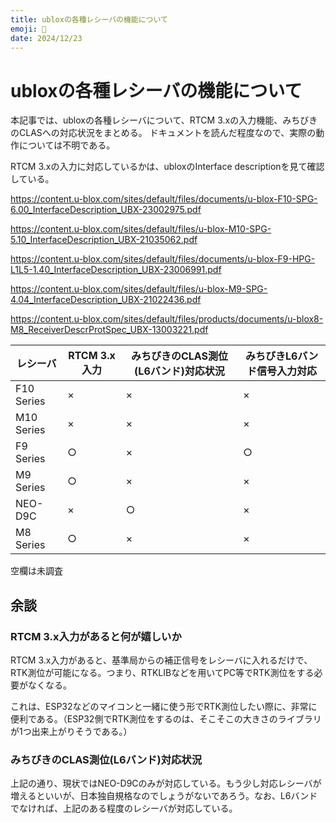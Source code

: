 ```yaml
---
title: ubloxの各種レシーバの機能について
emoji: 📡
date: 2024/12/23
---
```


# ubloxの各種レシーバの機能について
本記事では、ubloxの各種レシーバについて、RTCM 3.xの入力機能、みちびきのCLASへの対応状況をまとめる。
ドキュメントを読んだ程度なので、実際の動作については不明である。

RTCM 3.xの入力に対応しているかは、ubloxのInterface descriptionを見て確認している。

https://content.u-blox.com/sites/default/files/documents/u-blox-F10-SPG-6.00_InterfaceDescription_UBX-23002975.pdf

https://content.u-blox.com/sites/default/files/u-blox-M10-SPG-5.10_InterfaceDescription_UBX-21035062.pdf

https://content.u-blox.com/sites/default/files/documents/u-blox-F9-HPG-L1L5-1.40_InterfaceDescription_UBX-23006991.pdf

https://content.u-blox.com/sites/default/files/u-blox-M9-SPG-4.04_InterfaceDescription_UBX-21022436.pdf

https://content.u-blox.com/sites/default/files/products/documents/u-blox8-M8_ReceiverDescrProtSpec_UBX-13003221.pdf


| レシーバ | RTCM 3.x入力 | みちびきのCLAS測位(L6バンド)対応状況 | みちびきL6バンド信号入力対応 | 
| ------- | ----------- | ------------------------------- | ------------------------ |
| F10 Series | × | × | × |
| M10 Series | × | × | × |
| F9 Series  | ○ | × | ○ |
| M9 Series  | ○ | × | × |
| NEO-D9C    | × | ○ | × |
| M8 Series  | ○ | × | × |
空欄は未調査

## 余談
### RTCM 3.x入力があると何が嬉しいか
RTCM 3.x入力があると、基準局からの補正信号をレシーバに入れるだけで、RTK測位が可能になる。つまり、RTKLIBなどを用いてPC等でRTK測位をする必要がなくなる。

これは、ESP32などのマイコンと一緒に使う形でRTK測位したい際に、非常に便利である。（ESP32側でRTK測位をするのは、そこそこの大きさのライブラリが1つ出来上がりそうである。）
### みちびきのCLAS測位(L6バンド)対応状況
上記の通り、現状ではNEO-D9Cのみが対応している。もう少し対応レシーバが増えるといいが、日本独自規格なのでしょうがないであろう。なお、L6バンドでなければ、上記のある程度のレシーバが対応している。